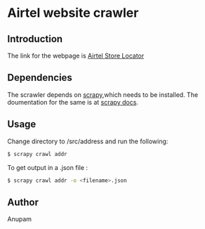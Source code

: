 Airtel website crawler
======================

Introduction
------------

The link for the webpage is [Airtel Store Locator](http://www.airtel.in/personal/internet/4g/store-locator?&utm_source=airtel_4g_dr_google_search&utm_medium=cpc&utm_lp=4g_new_url&utm_content=selected_location_ad&utm_campaign=srch%20-%20dsa&cid=ps)

Dependencies
------------

The scrawler depends on [scrapy](http://scrapy.org/),which needs to be installed. The doumentation for the same is at [scrapy docs](http://doc.scrapy.org/en/latest/intro/tutorial.html).

Usage
-----

Change directory to /src/address and run the following:
```sh
$ scrapy crawl addr
```
To get output in a .json file :
 ```sh
$ scrapy crawl addr -o <filename>.json
```

Author
------

Anupam